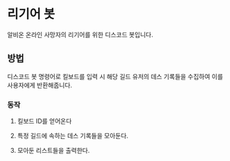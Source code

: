 # 리기어 봇
알비온 온라인 사망자의 리기어를 위한 디스코드 봇입니다.

## 방법
디스코드 봇 명령어로 킬보드를 입력 시
해당 길드 유저의 데스 기록들을 수집하여
이를 사용자에게 반환해줍니다.



### 동작
1. 킬보드 ID를 얻어온다
2. 특정 길드에 속하는 데스 기록들을 모아둔다.

3. 모아둔 리스트들을 출력한다.